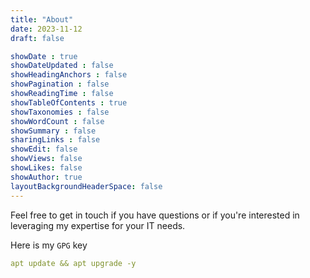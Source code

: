 ```yaml
---
title: "About"
date: 2023-11-12
draft: false

showDate : true
showDateUpdated : false
showHeadingAnchors : false
showPagination : false
showReadingTime : false
showTableOfContents : true
showTaxonomies : false 
showWordCount : false
showSummary : false
sharingLinks : false
showEdit: false
showViews: false
showLikes: false
showAuthor: true
layoutBackgroundHeaderSpace: false
---
```

Feel free to get in touch if you have questions or if you're interested in leveraging my expertise for your IT needs.

Here is my `GPG` key
``` YAML
apt update && apt upgrade -y
```